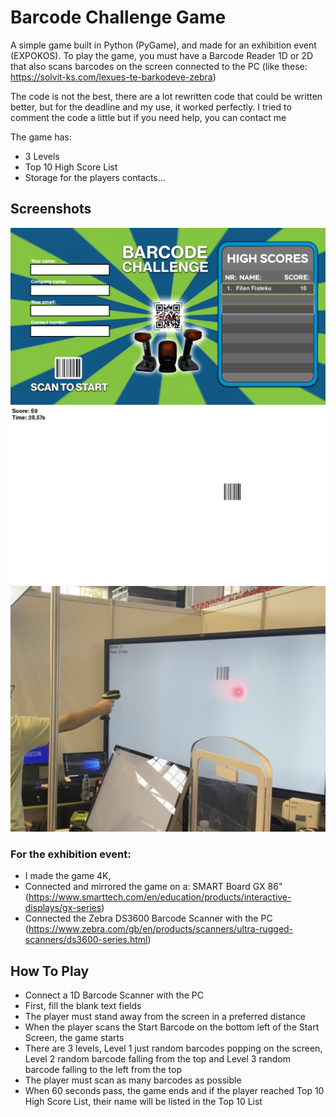 # Barcode Challenge Game

A simple game built in Python (PyGame), and made for an exhibition event (EXPOKOS). To play the game, you must have a Barcode Reader 1D or 2D that also scans barcodes on the screen connected to the PC (like these: https://solvit-ks.com/lexues-te-barkodeve-zebra)

The code is not the best, there are a lot rewritten code that could be written better, but for the deadline and my use, it worked perfectly. I tried to comment the code a little but if you need help, you can contact me 

The game has:
- 3 Levels 
- Top 10 High Score List
- Storage for the players contacts...

## Screenshots

![App Screenshot](screenshots/screenshot_1.png)
![App Screenshot](screenshots/screenshot_2.png)
![App Screenshot](screenshots/screenshot_3.jpg)


### For the exhibition event:

- I made the game 4K,
- Connected and mirrored the game on a: SMART Board GX 86" (https://www.smarttech.com/en/education/products/interactive-displays/gx-series)
- Connected the Zebra DS3600 Barcode Scanner with the PC (https://www.zebra.com/gb/en/products/scanners/ultra-rugged-scanners/ds3600-series.html)

## How To Play

- Connect a 1D Barcode Scanner with the PC
- First, fill the blank text fields
- The player must stand away from the screen in a preferred distance
- When the player scans the Start Barcode on the bottom left of the Start Screen, the game starts
- There are 3 levels, Level 1 just random barcodes popping on the screen, Level 2 random barcode falling from the top and Level 3 random barcode falling to the left from the top
- The player must scan as many barcodes as possible
- When 60 seconds pass, the game ends and if the player reached Top 10 High Score List, their name will be listed in the Top 10 List
